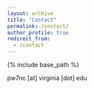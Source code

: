 ```yaml
---
layout: archive
title: "Contact"
permalink: /contact/
author_profile: true
redirect_from:
  - /contact
---
```


{% include base_path %}

pw7nc \[at\] virginia \[dot\] edu